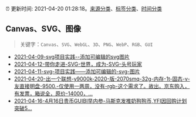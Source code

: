 :alarm_clock: 更新时间: 2021-04-20 01:28:18。[来源分类](../README.md)、[标签分类](../TAGS.md)、[时间分类](../TIMELINE.md)

## Canvas、SVG、图像


> 关键字：`Canvas`、`SVG`、`WebGL`、`3D`、`PNG`、`WebP`、`RGB`、`GUI`



- [2021-04-09-svg项目实践--添加可编辑的svg图片](https://www.ershicimi.com/p/e6ed1fcaad7eac3a6ee5a0f5db558551) 
- [2021-04-12-带你走进-SVG-世界，成为-SVG-头号玩家](https://www.ershicimi.com/p/6cff3f0bfcfa0bdf5f565791f0591de8) 
- [2021-04-11-svg-项目实践——添加可编辑的-svg-图片](https://www.ershicimi.com/p/849126178dd1cdb8d6ed20e23fae7e1c) 
- [2021-04-20-出一个联想-y9000k-2020-版-2070smq-32g-内存-1t-固态-v-友直接明盘-9500.-仅使用一两周，没有-rgb-这个需求了。故出。京东购入，有发票，箱说全，原价-14000，...](https://www.v2ex.com/t/771804) 
- [2021-04-16-4月16日贵币GUIBI早内参-马斯克发推奶狗狗币,YFI因回购计划突破5...](https://sec.thief.one/article_content?a_id=902b154c17213a6e239766d0f2b16e06) 